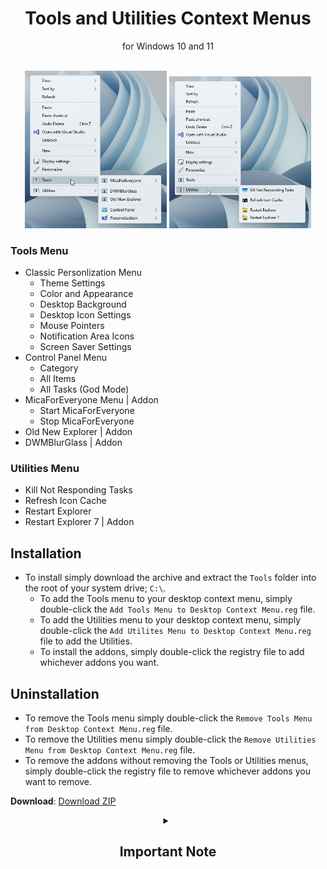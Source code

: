 <div align="center">
    <h1>Tools and Utilities Context Menus</h1>
    <p>for Windows 10 and 11</p>
    <br />
    <img src="Previews/c25EEQZmeQ.png" width="45%"> <img src="Previews/jgrycwDiQ8.png" width="45%">
</div>

### Tools Menu
- Classic Personlization Menu
  - Theme Settings
  - Color and Appearance
  - Desktop Background
  - Desktop Icon Settings
  - Mouse Pointers
  - Notification Area Icons
  - Screen Saver Settings
- Control Panel Menu
  - Category
  - All Items
  - All Tasks (God Mode)
- MicaForEveryone Menu | Addon
  - Start MicaForEveryone
  - Stop MicaForEveryone
- Old New Explorer | Addon
- DWMBlurGlass | Addon

### Utilities Menu
- Kill Not Responding Tasks
- Refresh Icon Cache
- Restart Explorer
- Restart Explorer 7 | Addon

## Installation
- To install simply download the archive and extract the `Tools` folder into the root of your system drive; `C:\`.
  - To add the Tools menu to your desktop context menu, simply double-click the `Add Tools Menu to Desktop Context Menu.reg` file.
  - To add the Utilities menu to your desktop context menu, simply double-click the `Add Utilites Menu to Desktop Context Menu.reg` file to add the Utilities.
  - To install the addons, simply double-click the registry file to add whichever addons you want.

## Uninstallation
- To remove the Tools menu simply double-click the `Remove Tools Menu from Desktop Context Menu.reg` file.
- To remove the Utilities menu simply double-click the `Remove Utilities Menu from Desktop Context Menu.reg` file.
- To remove the addons without removing the Tools or Utilities menus, simply double-click the registry file to remove whichever addons you want to remove.

**Download**: [Download ZIP](https://github.com/The-Back-Room/Tools-and-Utilities-Menus-for-Windows-11-Desktop-Context-Menu/archive/refs/heads/main.zip)

<div align="center">
    <details>
        <summary>
            <h2>Important Note</h2>
        </summary>
        <em>The <code>Explorer 7</code>, <code>DWMBlurGlass</code>, and <code>Old New Explorer</code> options are called on from subdirectories located inside the <code>Tools/src</code> subfolder. Files have been included for compatibility; however, you may need to update them for your own usage.
        <br /><br />The <code>MicaForEveryone</code> menu relies on the <code>.msi</code> variation that is installed in a system location, as such it doesn't specify the location but instead the <code>MicaForEveryone.App.exe</code> process created by the <code>.msi</code> installation method. For this reason, manual installations of <code>MicaForEveryone</code> might not be compatible with this menu.
        <br /><br />Due to Windows context menu limitations, addons may remove entrees from some of the sub menus in order to make space. Keep in mind that if you want to use all of the addons with both menus the Theme Settings option in the Classic Personalization sub menu may disappear.</em>
    </details>
</div>
